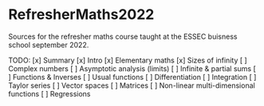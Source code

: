 # RefresherMaths2022

Sources for the refresher maths course taught at the ESSEC buisness school september 2022.

TODO:
[x] Summary
[x] Intro
[x] Elementary maths
[x] Sizes of infinity
[ ] Complex numbers
[ ] Asymptotic analysis (limits)
[ ] Infinite & partial sums
[ ] Functions & Inverses
[ ] Usual functions
[ ] Differentiation
[ ] Integration
[ ] Taylor series
[ ] Vector spaces
[ ] Matrices
[ ] Non-linear multi-dimensional functions
[ ] Regressions
